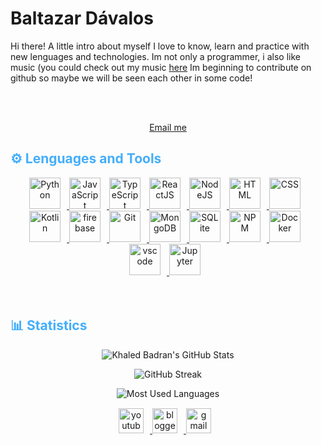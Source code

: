 <h1> Baltazar Dávalos </h1>

<p>
  Hi there! A little intro about myself 
  I love to know, learn and practice with new lenguages and technologies. Im not only a programmer, i also like music (you could check out my music <a href="goto:https://open.spotify.com/track/2kSWLHU0VKR7Q5Kb7fjSDu?si=7d29e9621aa44a74">here</a> 
  Im beginning to contribute on github so maybe we will be seen each other in some code!
</p>

<br>
<br>

<div align="center">

[Email me](mailto:baltadava@gmail.com)

</div>

<h2 style="color: #44aEFB"> ⚙️ Lenguages and Tools</h2>
<div align="center">
    <a href="https://www.python.org/" target="_blank" rel="noreferrer">
        <img  alt="Python" height="50px" style="padding-right:10px;" src="https://cdn.jsdelivr.net/gh/devicons/devicon/icons/python/python-original.svg"/>
    </a>  
    <a href="https://developer.mozilla.org/en-US/docs/Web/JavaScript" target="_blank" rel="noreferrer">
        <img  alt="JavaScript" height="50px" style="padding-right:10px;" src="https://cdn.jsdelivr.net/gh/devicons/devicon/icons/javascript/javascript-plain.svg"/>
    </a>
    <a href="https://www.typescriptlang.org/" target="_blank" rel="noreferrer">
        <img  alt="TypeScript" height="50px" style="padding-right:10px; ;" src="https://cdn.jsdelivr.net/gh/devicons/devicon/icons/typescript/typescript-plain.svg"/>
    </a>
    <a href="https://reactjs.org/" target="_blank" rel="noreferrer">
        <img  alt="ReactJS" height="50px" style="padding-right:10px;" src="https://cdn.jsdelivr.net/gh/devicons/devicon/icons/react/react-original.svg" />
    </a>
    <a href="https://nodejs.org/en/" target="_blank" rel="noreferrer">
        <img  alt="NodeJS" height="50px" style="padding-right:10px;" src="https://cdn.jsdelivr.net/gh/devicons/devicon/icons/nodejs/nodejs-original.svg"/>
    </a>
    <a href="https://developer.mozilla.org/en-US/docs/Web/HTML" target="_blank" rel="noreferrer">
        <img  alt="HTML" height="50px" style="padding-right:10px;" src="https://cdn.jsdelivr.net/gh/devicons/devicon/icons/html5/html5-original.svg"/>
    </a>
    <a href="https://developer.mozilla.org/en-US/docs/Web/CSS" target="_blank" rel="noreferrer">
        <img  alt="CSS" height="50px" style="padding-right:10px;" src="https://cdn.jsdelivr.net/gh/devicons/devicon/icons/css3/css3-original.svg"/>
    </a>  
    <a href="https://kotlinlang.org/" target="_blank" rel="noreferrer">
        <img  alt="Kotlin" height="50px" style="padding-right:10px;" src="https://cdn.jsdelivr.net/gh/devicons/devicon/icons/kotlin/kotlin-original.svg"/>
    </a>
    <a href="https://firebase.google.com/" target="_blank" rel="noreferrer">
        <img  alt="firebase" height="50px" style="padding-right:10px;" src="https://cdn.jsdelivr.net/gh/devicons/devicon/icons/firebase/firebase-plain.svg"/>
    </a>
    <a href="https://git-scm.com/" target="_blank" rel="noreferrer">
        <img  alt="Git" height="50px" style="padding-right:10px;" src="https://cdn.jsdelivr.net/gh/devicons/devicon/icons/git/git-original.svg"/>
    </a>
    <a href="https://www.mongodb.com/" target="_blank" rel="noreferrer">
        <img  alt="MongoDB" height="50px" style="padding-right:10px;" src="https://cdn.jsdelivr.net/gh/devicons/devicon/icons/mongodb/mongodb-original.svg"/>
    </a>
    <a href="https://www.sqlite.org/index.html" target="_blank" rel="noreferrer">
        <img  alt="SQLite" height="50px" style="padding-right:10px;" src="https://cdn.jsdelivr.net/gh/devicons/devicon/icons/sqlite/sqlite-original.svg"/>
    </a>
    <a href="https://www.npmjs.com/" target="_blank" rel="noreferrer">
        <img  alt="NPM" height="50px" style="padding-right:10px;" src="https://cdn.jsdelivr.net/gh/devicons/devicon/icons/npm/npm-original-wordmark.svg"/>
    </a>
    <a href="https://www.docker.com/" target="_blank" rel="noreferrer">
        <img  alt="Docker" height="50px" style="padding-right:10px;" src="https://cdn.jsdelivr.net/gh/devicons/devicon/icons/docker/docker-plain-wordmark.svg"/>
    </a>
    <a href="https://code.visualstudio.com/" target="_blank" rel="noreferrer">
        <img  alt="vscode" height="50px" style="padding-right:10px;"src="https://cdn.jsdelivr.net/gh/devicons/devicon/icons/vscode/vscode-original.svg"/>
    </a>
    <a href="http://jupyter.org/" target="_blank" rel="noreferrer">
        <img  alt="Jupyter" height="50px" style="padding-right:10px;"src="https://cdn.jsdelivr.net/gh/devicons/devicon/icons/jupyter/jupyter-original-wordmark.svg"/>
    </a>
</div>
<br>
<br>


<h2 style="color: #44AEFB">📊 Statistics</h2>

<!-- Begin Stats Cards -->
<!-- Resources:  -->
<!-- Github & Languages Stats: https://github.com/anuraghazra/github-readme-stats --> 
<!-- Streak Stats: https://github.com/denvercoder1/github-readme-streak-stats -->
<!-- Change the value after ?username= to your GitHub username. -->
<div class="stats" align="center">

![Khaled Badran's GitHub Stats](https://github-readme-stats.vercel.app/api?username=Baltadav&hide=stars&count_private=true&show_icons=true&theme=algolia&border_radius=20)

![GitHub Streak](https://streak-stats.demolab.com?user=Baltadav&count_private=true&theme=algolia&border_radius=20)

<!-- ![Most Used Languages](https://github-readme-stats.vercel.app/api/top-langs/?username=Baltadav&show_icons=true&theme=algolia&border_radius=20) -->
    
<!-- compact programming languages layout -->
![Most Used Languages](https://github-readme-stats.vercel.app/api/top-langs/?username=KhaledBadranDev&layout=compact&show_icons=true&theme=algolia&border_radius=20)
</div>
<!--  End Stats Cards -->

<!-- Begin Footer -->
<!-- Icons Resources -->

<!-- https://devicon.dev/ -->
<div class="footer" align="center" style="margin:15px;">
    <a href="https://www.youtube.com/channel/UCq1qtlU3urNPLd5yIwhht1w" target="_blank">
        <img  style="margin:0 10px 10px 0;" src="https://user-images.githubusercontent.com/78341798/194531650-698ef1b1-9cbd-4b4f-96ef-5a2ec4b5d7e6.svg" alt="youtube" width="40px"/>
    </a>
    <a href="https://programming-gym.blogspot.com/" target="_blank">
        <img style="margin:0 10px 10px 0;" src="https://user-images.githubusercontent.com/78341798/194531458-b5dfeb1b-bad5-4dfa-909a-2e402262db9a.svg" alt="blogger" width="40px"/>
    </a>
    <a href="mailto:gym4programming@gmail.com" target="_blank">
        <img style="margin:0 10px 10px 0;" src="https://user-images.githubusercontent.com/78341798/194531383-ddb2b774-5bb9-491c-b601-4a4a7d9792fb.svg" alt="gmail" width="40px"/>
    </a>
</div>
<!-- End Footer -->
